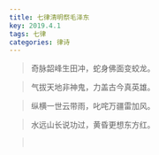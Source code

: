 ```yaml
---
title: 七律清明祭毛泽东
key: 2019.4.1
tags: 七律
categories: 律诗
---
```


<blockquote class="blockquote-center">奇脉韶峰生田冲，蛇身佛面变蛟龙。
</blockquote>
<blockquote class="blockquote-center">气拔天地非神鬼，力盖古今真英雄。
</blockquote>
<blockquote class="blockquote-center">纵横一世云带雨，叱咤万疆雷加风。
</blockquote>
<blockquote class="blockquote-center">水远山长说功过，黄昏更想东方红。
</blockquote>
<blockquote class="blockquote-center"></br>
</blockquote>
